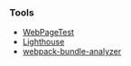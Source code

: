 ### Tools

* [WebPageTest](https://www.webpagetest.org/)
* [Lighthouse](https://developers.google.com/web/tools/lighthouse/)
* [webpack-bundle-analyzer](https://www.npmjs.com/package/webpack-bundle-analyzer)
